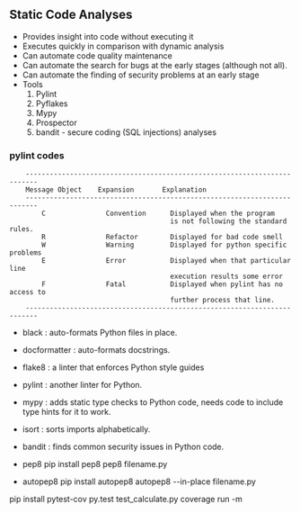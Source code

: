 ## Static Code Analyses

- Provides insight into code without executing it
- Executes quickly in comparison with dynamic analysis
- Can automate code quality maintenance
- Can automate the search for bugs at the early stages (although not all).
- Can automate the finding of security problems at an early stage
- Tools
  1. Pylint
  2. Pyflakes
  3. Mypy
  4. Prospector
  5. bandit - secure coding (SQL injections) analyses

### pylint codes

```
    -------------------------------------------------------------------------
    Message Object    Expansion       Explanation
    -------------------------------------------------------------------------
        C               Convention      Displayed when the program
                                        is not following the standard rules.
        R               Refactor        Displayed for bad code smell
        W               Warning         Displayed for python specific problems
        E               Error           Displayed when that particular line
                                        execution results some error
        F               Fatal           Displayed when pylint has no access to
                                        further process that line.
    -------------------------------------------------------------------------
```

- black : auto-formats Python files in place.
- docformatter : auto-formats docstrings.
- flake8 : a linter that enforces Python style guides
- pylint : another linter for Python.
- mypy : adds static type checks to Python code, needs code to include type hints for it to work.
- isort : sorts imports alphabetically.
- bandit : finds common security issues in Python code.

- pep8
  pip install pep8
  pep8 filename.py

- autopep8
  pip install autopep8
  autopep8 --in-place filename.py

pip install pytest-cov
py.test test_calculate.py
coverage run -m